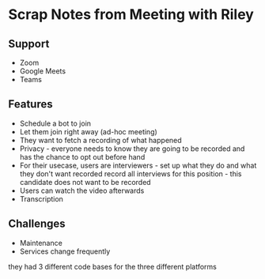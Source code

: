 # Scrap Notes from Meeting with Riley

## Support

- Zoom
- Google Meets
- Teams

## Features

- Schedule a bot to join
- Let them join right away (ad-hoc meeting)
- They want to fetch a recording of what happened
- Privacy - everyone needs to know they are going to be recorded and has the chance to opt out before hand
- For their usecase, users are interviewers - set up what they do and what they don't want recorded record all interviews for this position - this candidate does not want to be recorded
- Users can watch the video afterwards
- Transcription

## Challenges

- Maintenance
- Services change frequently

they had 3 different code bases for the three different platforms
